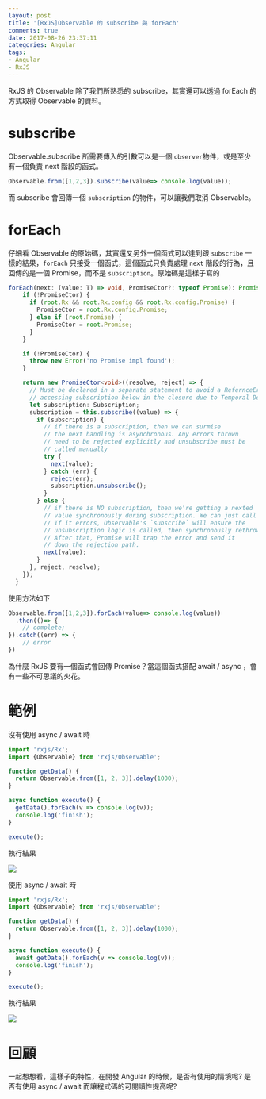 ```yaml
---
layout: post
title: '[RxJS]Observable 的 subscribe 與 forEach'
comments: true
date: 2017-08-26 23:37:11
categories: Angular
tags: 
- Angular
- RxJS
---
```


RxJS 的 Observable 除了我們所熟悉的 subscribe，其實還可以透過 forEach 的方式取得 Observable 的資料。

<!-- more -->

# subscribe

Observable.subscribe 所需要傳入的引數可以是一個 `observer`物件，或是至少有一個負責 next 階段的函式。

```typescript
Observable.from([1,2,3]).subscribe(value=> console.log(value));
```

而 subscribe 會回傳一個 `subscription` 的物件，可以讓我們取消 Observable。

# forEach

仔細看 Observable 的原始碼，其實還又另外一個函式可以達到跟 `subscribe` 一樣的結果，`forEach` 只接受一個函式，這個函式只負責處理 `next` 階段的行為，且回傳的是一個 Promise<void>，而不是 `subscription`。原始碼是這樣子寫的

```typescript
forEach(next: (value: T) => void, PromiseCtor?: typeof Promise): Promise<void> {
    if (!PromiseCtor) {
      if (root.Rx && root.Rx.config && root.Rx.config.Promise) {
        PromiseCtor = root.Rx.config.Promise;
      } else if (root.Promise) {
        PromiseCtor = root.Promise;
      }
    }

    if (!PromiseCtor) {
      throw new Error('no Promise impl found');
    }

    return new PromiseCtor<void>((resolve, reject) => {
      // Must be declared in a separate statement to avoid a RefernceError when
      // accessing subscription below in the closure due to Temporal Dead Zone.
      let subscription: Subscription;
      subscription = this.subscribe((value) => {
        if (subscription) {
          // if there is a subscription, then we can surmise
          // the next handling is asynchronous. Any errors thrown
          // need to be rejected explicitly and unsubscribe must be
          // called manually
          try {
            next(value);
          } catch (err) {
            reject(err);
            subscription.unsubscribe();
          }
        } else {
          // if there is NO subscription, then we're getting a nexted
          // value synchronously during subscription. We can just call it.
          // If it errors, Observable's `subscribe` will ensure the
          // unsubscription logic is called, then synchronously rethrow the error.
          // After that, Promise will trap the error and send it
          // down the rejection path.
          next(value);
        }
      }, reject, resolve);
    });
  }
```

使用方法如下

```typescript
Observable.from([1,2,3]).forEach(value=> console.log(value))
  .then(()=> {
    // complete;
}).catch((err) => {
    // error
})
```

為什麼 RxJS 要有一個函式會回傳 Promise？當這個函式搭配 await / async ，會有一些不可思議的火花。

# 範例

沒有使用 async / await 時

```typescript
import 'rxjs/Rx';
import {Observable} from 'rxjs/Observable';

function getData() {
  return Observable.from([1, 2, 3]).delay(1000);
}

async function execute() {
  getData().forEach(v => console.log(v));
  console.log('finish');
}

execute();
```

執行結果

![](https://c1.staticflickr.com/5/4399/36011067723_3983404229_o.png)

使用 async / await 時

```typescript
import 'rxjs/Rx';
import {Observable} from 'rxjs/Observable';

function getData() {
  return Observable.from([1, 2, 3]).delay(1000);
}

async function execute() {
  await getData().forEach(v => console.log(v));
  console.log('finish');
}

execute();
```

執行結果

![](https://c1.staticflickr.com/5/4343/36680520501_b225a6f130_o.png)

# 回顧

一起想想看，這樣子的特性，在開發 Angular 的時候，是否有使用的情境呢? 是否有使用 async / await 而讓程式碼的可閱讀性提高呢?

